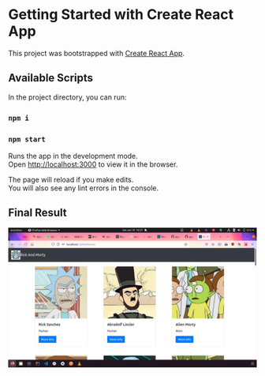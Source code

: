 # Getting Started with Create React App

This project was bootstrapped with [Create React App](https://github.com/facebook/create-react-app).

## Available Scripts

In the project directory, you can run:
### `npm i`
### `npm start`


Runs the app in the development mode.\
Open [http://localhost:3000](http://localhost:3000) to view it in the browser.

The page will reload if you make edits.\
You will also see any lint errors in the console.

## Final Result

<img src="https://github.com/agesa3/Rick-and-Morty-Cast/blob/main/Screenshot%20from%202021-06-19%2016-57-56.png">
